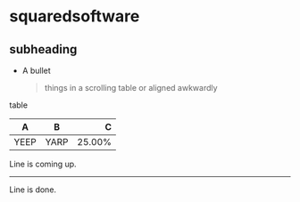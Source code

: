 squaredsoftware
===============

subheading
----------

- A bullet 

  > things in a scrolling table or aligned awkwardly
  

table

   A        |  B         |    C   
 ---------- |:----------:| -----------:|
 YEEP       | YARP       | 25.00%      |
  
Line is coming up.

---

Line is done.
